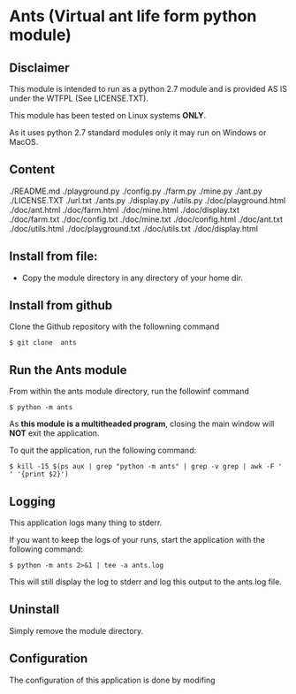 # Ants (Virtual ant life form python module)


## Disclaimer

This module is intended to run as a python 2.7 module and is provided AS IS under the WTFPL (See LICENSE.TXT).

This module has been tested on Linux systems **ONLY**.

As it uses python 2.7 standard modules only it may run on Windows or MacOS.


## Content

./README.md
./playground.py
./config.py
./farm.py
./mine.py
./ant.py
./LICENSE.TXT
./url.txt
./ants.py
./display.py
./utils.py
./doc/playground.html
./doc/ant.html
./doc/farm.html
./doc/mine.html
./doc/display.txt
./doc/farm.txt
./doc/config.txt
./doc/mine.txt
./doc/config.html
./doc/ant.txt
./doc/utils.html
./doc/playground.txt
./doc/utils.txt
./doc/display.html


## Install from file:

* Copy the module directory in any directory of your home dir.

## Install from github

Clone the Github repository with the followning command

```
$ git clone  ants
```


## Run the Ants module

From within the ants module directory, run the followinf command

```
$ python -m ants
```

As **this module is a multitheaded program**, closing the main window will **NOT** exit the application.

To quit the application, run the following command:

```
$ kill -15 $(ps aux | grep "python -m ants" | grep -v grep | awk -F ' ' '{print $2}')
```


## Logging

This application logs many thing to stderr.

If you want to keep the logs of your runs, start the application with the following command:

```
$ python -m ants 2>&1 | tee -a ants.log
```

This will still display the log to stderr and log this output to the ants.log file.


## Uninstall

Simply remove the module directory. 


## Configuration

The configuration of this application is done by modifing
